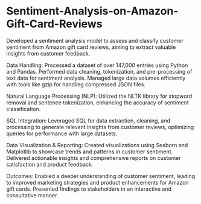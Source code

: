 # Sentiment-Analysis-on-Amazon-Gift-Card-Reviews
Developed a sentiment analysis model to assess and classify customer sentiment from Amazon gift card reviews, aiming to extract valuable insights from customer feedback.

Data Handling: Processed a dataset of over 147,000 entries using Python and Pandas. Performed data cleaning, tokenization, and pre-processing of text data for sentiment analysis. Managed large data volumes efficiently with tools like gzip for handling compressed JSON files.

Natural Language Processing (NLP): Utilized the NLTK library for stopword removal and sentence tokenization, enhancing the accuracy of sentiment classification.

SQL Integration: Leveraged SQL for data extraction, cleaning, and processing to generate relevant insights from customer reviews, optimizing queries for performance with large datasets.

Data Visualization & Reporting: Created visualizations using Seaborn and Matplotlib to showcase trends and patterns in customer sentiment. Delivered actionable insights and comprehensive reports on customer satisfaction and product feedback.

Outcomes: Enabled a deeper understanding of customer sentiment, leading to improved marketing strategies and product enhancements for Amazon gift cards. Presented findings to stakeholders in an interactive and consultative manner.
